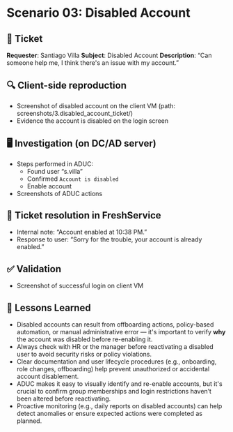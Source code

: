 # Scenario 03: Disabled Account

## 🎫 Ticket
**Requester**: Santiago Villa
**Subject**: Disabled Account
**Description**: “Can someone help me, I think there's an issue with my account.”

## 🔍 Client-side reproduction
- Screenshot of disabled account on the client VM (path: screenshots/3.disabled_account_ticket/)
- Evidence the account is disabled on the login screen

## 🖥️ Investigation (on DC/AD server)
- Steps performed in ADUC:
  - Found user “s.villa”
  - Confirmed `Account is disabled`
  - Enable account
- Screenshots of ADUC actions

## 🧾 Ticket resolution in FreshService
- Internal note: “Account enabled at 10:38 PM.”
- Response to user: “Sorry for the trouble, your account is already enabled.”

## ✅ Validation
- Screenshot of successful login on client VM

## 📄 Lessons Learned

- Disabled accounts can result from offboarding actions, policy-based automation, or manual administrative error — it's important to verify **why** the account was disabled before re-enabling it.
- Always check with HR or the manager before reactivating a disabled user to avoid security risks or policy violations.
- Clear documentation and user lifecycle procedures (e.g., onboarding, role changes, offboarding) help prevent unauthorized or accidental account disablement.
- ADUC makes it easy to visually identify and re-enable accounts, but it's crucial to confirm group memberships and login restrictions haven’t been altered before reactivating.
- Proactive monitoring (e.g., daily reports on disabled accounts) can help detect anomalies or ensure expected actions were completed as planned.
